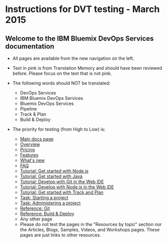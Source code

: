 # Instructions for DVT testing - March 2015

## Welcome to the IBM Bluemix DevOps Services documentation

* All pages are available from the new navigation on the left.

* Text in <span style="font-color:pink">pink</span> is from Translation Memory and should have been reviewed before.  Please focus on the text that is not pink.

* The following words should NOT be translated:
  * DevOps Services
  * IBM Bluemix DevOps Services
  * Bluemix DevOps Services 
  * Pipeline
  * Track & Plan   
  * Build & Deploy  


* The priority for testing (from High to Low) is:

   * [Main docs page](/docs)
   * [Overview](/docs/overview)
   * [Pricing](/learn/cost)
   * [Features](/features)
   * [What's new](/whatsnew)
   * [FAQ](/docs/faq)
   * [Tutorial: Get started with Node.js](/tutorials/jazzeditor)
   * [Tutorial: Get started with Java](/tutorials/jazzeditorjava)
   * [Tutorial: Develop with Git in the Web IDE](/tutorials/gitweb)
   * [Tutorial: Develop with Node.js in the Web IDE](/tutorials/jazzweb)
   * [Tutorial: Get started with Track and Plan](/tutorials/trackplan)
   * [Task: Starting a project](/docs/reference/startproject)
   * [Task: Administering a project](/docs/reference/projectadmin)
   * [Reference: Git](/docs/references/git)
   * [Reference: Build & Deploy](docs/reference/deploy)
   * Any other page
   * Please do not test the pages in the "Resources by topic" section nor the Articles, Blogs, Samples, Videos, and Workshops pages.  These pages are just links to other resources.

